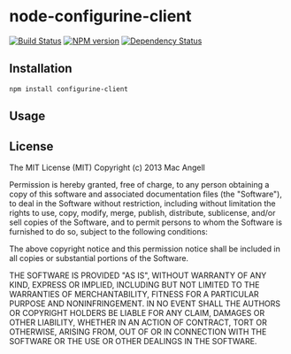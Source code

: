 # node-configurine-client

[![Build Status](https://secure.travis-ci.org/mac-/node-configurine-client.png)](http://travis-ci.org/mac-/node-configurine-client)
[![NPM version](https://badge.fury.io/js/configurine-client.png)](http://badge.fury.io/js/configurine-client)
[![Dependency Status](https://david-dm.org/mac-/node-configurine-client.png)](https://david-dm.org/mac-/node-configurine-client)

## Installation

	npm install configurine-client

## Usage

## License

The MIT License (MIT) Copyright (c) 2013 Mac Angell

Permission is hereby granted, free of charge, to any person obtaining a copy of this software and associated documentation files (the "Software"), to deal in the Software without restriction, including without limitation the rights to use, copy, modify, merge, publish, distribute, sublicense, and/or sell copies of the Software, and to permit persons to whom the Software is furnished to do so, subject to the following conditions:

The above copyright notice and this permission notice shall be included in all copies or substantial portions of the Software.

THE SOFTWARE IS PROVIDED "AS IS", WITHOUT WARRANTY OF ANY KIND, EXPRESS OR IMPLIED, INCLUDING BUT NOT LIMITED TO THE WARRANTIES OF MERCHANTABILITY, FITNESS FOR A PARTICULAR PURPOSE AND NONINFRINGEMENT. IN NO EVENT SHALL THE AUTHORS OR COPYRIGHT HOLDERS BE LIABLE FOR ANY CLAIM, DAMAGES OR OTHER LIABILITY, WHETHER IN AN ACTION OF CONTRACT, TORT OR OTHERWISE, ARISING FROM, OUT OF OR IN CONNECTION WITH THE SOFTWARE OR THE USE OR OTHER DEALINGS IN THE SOFTWARE.
